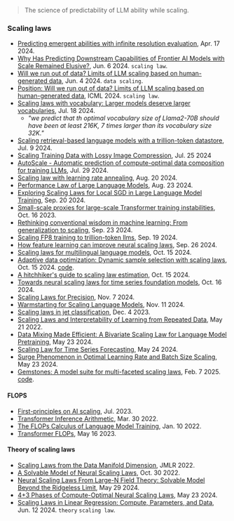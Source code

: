 
> The science of predictability of LLM ability while scaling.

### Scaling laws

- [Predicting emergent abilities with infinite resolution evaluation](https://arxiv.org/pdf/2310.03262), Apr. 17 2024.
- [Why Has Predicting Downstream Capabilities of Frontier AI Models with Scale Remained Elusive?](https://arxiv.org/pdf/2406.04391), Jun. 6 2024. `scaling law`.
- [Will we run out of data? Limits of LLM scaling based on human-generated data](https://arxiv.org/pdf/2211.04325), Jun. 4 2024. `data scaling`.
- [Position: Will we run out of data? Limits of LLM scaling based on human-generated data](https://openreview.net/pdf?id=ViZcgDQjyG), ICML 2024. `scaling law`.
- [Scaling laws with vocabulary: Larger models deserve larger vocabularies](https://arxiv.org/pdf/2407.13623), Jul. 18 2024.
  - _"we predict that th optimal vocabulary size of Llama2-70B should have been at least 216K, 7 times larger than its vocabulary size 32K."_
- [Scaling retrieval-based language models with a trillion-token datastore](https://arxiv.org/pdf/2407.12854), Jul. 9 2024.
- [Scaling Training Data with Lossy Image Compression](https://arxiv.org/pdf/2407.17954), Jul. 25 2024
- [AutoScale - Automatic prediction of compute-optimal data composition for training LLMs](https://arxiv.org/pdf/2407.20177), Jul. 29 2024.
- [Scaling law with learning rate annealing](https://arxiv.org/pdf/2408.11029), Aug. 20 2024.
- [Performance Law of Large Language Models](https://arxiv.org/pdf/2408.09895), Aug. 23 2024.
- [Exploring Scaling Laws for Local SGD in Large Language Model Training](https://arxiv.org/pdf/2409.13198), Sep. 20 2024.
- [Small-scale proxies for large-scale Transformer training instabilities](https://arxiv.org/pdf/2309.14322), Oct. 16 2023.
- [Rethinking conventional wisdom in machine learning: From generalization to scaling](https://arxiv.org/abs/2409.15156), Sep. 23 2024.
- [Scaling FP8 training to trillion-token llms](https://arxiv.org/pdf/2409.12517), Sep. 19 2024.
- [How feature learning can improve neural scaling laws](https://arxiv.org/pdf/2409.17858), Sep. 26 2024.
- [Scaling laws for multilingual language models](https://arxiv.org/pdf/2410.12883), Oct. 15 2024.
- [Adaptive data optimization: Dynamic sample selection with scaling laws](https://arxiv.org/pdf/2410.11820), Oct. 15 2024. [code](https://github.com/yidingjiang/ado).
- [A hitchhiker's guide to scaling law estimation](https://arxiv.org/pdf/2410.11840), Oct. 15 2024.
- [Towards neural scaling laws for time series foundation models](https://arxiv.org/pdf/2410.12360), Oct. 16 2024.
- [Scaling Laws for Precision](https://arxiv.org/pdf/2411.04330), Nov. 7 2024.
- [Warmstarting for Scaling Language Models](https://arxiv.org/pdf/2411.07340), Nov. 11 2024.
- [Scaling laws in jet classification](https://arxiv.org/pdf/2312.02264), Dec. 4 2023.
- [Scaling Laws and Interpretability of Learning from Repeated Data](https://arxiv.org/pdf/2205.10487), May 21 2022.
- [Data Mixing Made Efficient: A Bivariate Scaling Law for Language Model Pretraining](https://arxiv.org/pdf/2405.14908), May 23 2024.
- [Scaling Law for Time Series Forecasting](https://arxiv.org/pdf/2405.15124), May 24 2024.
- [Surge Phenomenon in Optimal Learning Rate and Batch Size Scaling](https://arxiv.org/pdf/2405.14578v1), May 23 2024.
- [Gemstones: A model suite for multi-faceted scaling laws](https://arxiv.org/pdf/2502.06857), Feb. 7 2025. [code](https://github.com/mcleish7/gemstone-scaling-laws).

#### FLOPS

- [First-principles on AI scaling](https://dynomight.net/scaling/), Jul. 2023.
- [Transformer Inference Arithmetic](https://kipp.ly/transformer-inference-arithmetic/), Mar. 30 2022.
- [The FLOPs Calculus of Language Model Training](https://medium.com/@dzmitrybahdanau/the-flops-calculus-of-language-model-training-3b19c1f025e4), Jan. 10 2022.
- [Transformer FLOPs](https://www.adamcasson.com/posts/transformer-flops), May 16 2023.

#### Theory of scaling laws

- [Scaling Laws from the Data Manifold Dimension](https://jmlr.csail.mit.edu/papers/volume23/20-1111/20-1111.pdf), JMLR 2022.
- [A Solvable Model of Neural Scaling Laws](https://arxiv.org/pdf/2210.16859), Oct. 30 2022.
- [Neural Scaling Laws From Large-N Field Theory: Solvable Model Beyond the Ridgeless Limit](https://arxiv.org/pdf/2405.19398), May 29 2024.
- [4+3 Phases of Compute-Optimal Neural Scaling Laws](https://arxiv.org/pdf/2405.15074), May 23 2024.
- [Scaling Laws in Linear Regression: Compute, Parameters, and Data](https://arxiv.org/abs/2406.08466), Jun. 12 2024. `theory` `scaling law`.


